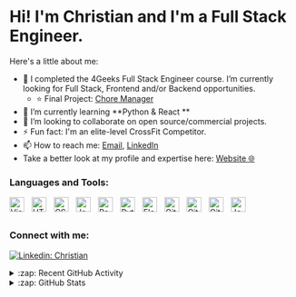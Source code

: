 # Hi! I'm Christian and I'm a Full Stack Engineer. 

Here's a little about me:


- 🔭 I completed the 4Geeks Full Stack Engineer course. I’m currently looking for Full Stack, Frontend and/or Backend opportunities.
  - ⭐ Final Project: [Chore Manager](https://chore-manager-app.herokuapp.com/)
- 🌱 I’m currently learning **Python & React **
- 👯 I’m looking to collaborate on open source/commercial projects.
- ⚡ Fun fact: I'm an elite-level CrossFit Competitor.
- 📫 How to reach me: [Email](mailto:c.martinroffey@gmail.com), [LinkedIn](https://www.linkedin.com/in/christian-martin-roffey/)
- Take a better look at my profile and expertise here: [Website 🌐](https://christian-mr-portfolio.herokuapp.com/)
  
### Languages and Tools:

<img align="left" alt="Visual Studio Code" width="26px" src="https://cdn.jsdelivr.net/gh/devicons/devicon/icons/vscode/vscode-original.svg" style="padding-right:10px;" />
<img align="left" alt="HTML5" width="26px" src="https://cdn.jsdelivr.net/gh/devicons/devicon/icons/html5/html5-original.svg" style="padding-right:10px;" />
<img align="left" alt="CSS3" width="26px" src="https://cdn.jsdelivr.net/gh/devicons/devicon/icons/css3/css3-original.svg" style="padding-right:10px;" />
<img align="left" alt="JavaScript" width="26px" src="https://cdn.jsdelivr.net/gh/devicons/devicon/icons/javascript/javascript-original.svg" style="padding-right:10px;" />
<img align="left" alt="React" width="26px" src="https://cdn.jsdelivr.net/gh/devicons/devicon/icons/react/react-original.svg" style="padding-right:10px;" />
<img align="left" alt="Python" width="26px" src="https://cdn.jsdelivr.net/gh/devicons/devicon/icons/python/python-original.svg" style="padding-right:10px;" />
<img align="left" alt="Flask" width="26px"src="https://cdn.jsdelivr.net/gh/devicons/devicon/icons/flask/flask-original.svg" style="padding-right:10px;"  />
<img align="left" alt="Git" width="26px" src="https://cdn.jsdelivr.net/gh/devicons/devicon/icons/git/git-original.svg" style="padding-right:10px;" />
<img align="left" alt="GitHub" width="26px" src="https://user-images.githubusercontent.com/3369400/139447912-e0f43f33-6d9f-45f8-be46-2df5bbc91289.png" style="padding-right:10px;" />
<img align="left" alt="GitHub" width="26px" src="https://user-images.githubusercontent.com/3369400/139448065-39a229ba-4b06-434b-bc67-616e2ed80c8f.png" style="padding-right:10px;" />
<img align="left" alt="Jest" width="26px" src="https://cdn.jsdelivr.net/gh/devicons/devicon/icons/jest/jest-plain.svg" style="padding-right:10px;"/>


<br />
<br />

### Connect with me:

[![Linkedin: Christian](https://img.shields.io/badge/-Christian-blue?style=flat-square&logo=Linkedin&logoColor=white&link=https://www.linkedin.com/in/christian-martin-roffey/)](https://www.linkedin.com/in/christian-martin-roffey/)

<details>
  <summary>:zap: Recent GitHub Activity</summary>
  
<!--START_SECTION:activity-->

<!--END_SECTION:activity-->

</details>

<details>
<summary>:zap: GitHub Stats</summary>

![christianmartinroffey's Stats](https://github-readme-stats.vercel.app/api?username=christianmartinroffey&theme=vue-dark&show_icons=true&hide_border=true&count_private=true)
![christianmartinroffey's Streak](https://github-readme-streak-stats.herokuapp.com/?user=christianmartinroffey&theme=vue-dark&hide_border=true)
![christianmartinroffey's Top Languages](https://github-readme-stats.vercel.app/api/top-langs/?username=christianmartinroffey&theme=vue-dark&show_icons=true&hide_border=true&layout=compact)
 </details>
